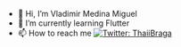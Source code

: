 - 👋 Hi, I’m Vladimir Medina Miguel
- 🌱 I’m currently learning Flutter
- 📫 How to reach me [![Twitter: ThaiiBraga](https://img.shields.io/twitter/follow/Vladimi50656261?style=social)](https://twitter.com/Vladimi50656261)

<!---
MedinaVla/MedinaVla is a ✨ special ✨ repository because its `README.md` (this file) appears on your GitHub profile.
You can click the Preview link to take a look at your changes.
--->

